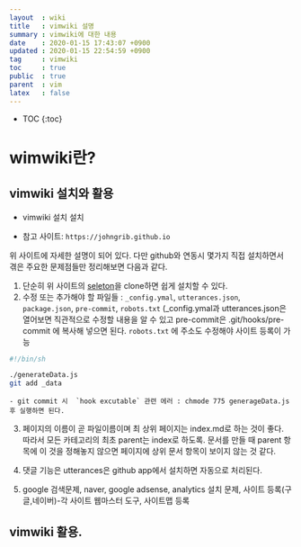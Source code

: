 ```yaml
---
layout  : wiki
title   : vimwiki 설명
summary : vimwiki에 대한 내용
date    : 2020-01-15 17:43:07 +0900
updated : 2020-01-15 22:54:59 +0900
tag     : vimwiki
toc     : true
public  : true
parent  : vim
latex   : false
---
```

* TOC
{:toc}

# wimwiki란?
 
## vimwiki 설치와 활용
* vimwiki 설치 설치 
 
- 참고 사이트: `https://johngrib.github.io`
 
 위 사이트에 자세한 설명이 되어 있다. 다만 github와 연동시 몇가지 직접 설치하면서 겪은 주요한 문제점들만 정리해보면 다음과 같다.
1. 단순히 위 사이트의 [seleton](https://github.com/johngrib/johngrib-jekyll-skeleton)을  clone하면 쉽게 설치할 수 있다.
2. 수정 또는 추가해야 할 파일들 : `_config.ymal`, `utterances.json`, `package.json`, `pre-commit`, `robots.txt`   (_config.ymal과 utterances.json은 열어보면 직관적으로 수정할 내용을 알 수 있고 pre-commit은 .git/hooks/pre-commit 에 복사해 넣으면 된다. `robots.txt` 에 주소도 수정해야 사이트 등록이 가능

```sh
#!/bin/sh

./generateData.js
git add _data

```

    - git commit 시  `hook excutable` 관련 에러 : chmode 775 generageData.js 후 실행하면 된다.

3. 페이지의 이름이 곧 파일이름이며 최 상위 페이지는 index.md로 하는 것이 좋다. 따라서 모든 카테고리의 최초 parent는 index로 하도록. 문서를 만들 때 parent 항목에 이 것을 정해놓지 않으면 페이지에 상위 문서 항목이 보이지 않는 것 같다.
4. 댓글 기능은 utterances은 github app에서 설치하면 자동으로 처리된다.

6. google 검색문제, naver, google adsense, analytics 설치 문제, 사이트 등록(구글,네이버)-각 사이트 웹마스터 도구, 사이트맵 등록

## vimwiki 활용.


